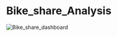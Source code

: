 # Bike_share_Analysis
![Bike_share_dashboard](https://github.com/user-attachments/assets/07f6031c-be30-4611-a948-fe43c7334205)
